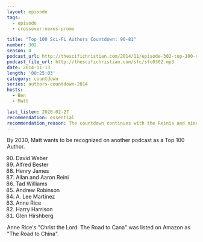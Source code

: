 ```yaml
---
layout: episode
tags:
  - episode
  - crossover-nexus-promo

title: "Top 100 Sci-Fi Authors Countdown: 90-81"
number: 302
season: 4
podcast_url: http://thescifichristian.com/2014/11/episode-302-top-100-sci-fi-authors-countdown-90-81/
podcast_file_url: http://thescifichristian.com/sfc/sfc0302.mp3
date: 2014-11-13
length: '00:25:03'
category: countdown
series: authors-countdown-2014
hosts:
  - Ben
  - Matt

last_listen: 2020-02-27
recommendation: essential
recommendation_reason: The countdown continues with the Reinis and nine other authors
---
```


By 2030, Matt wants to be recognized on another podcast as a Top 100 Author. 

<ol start="90" reversed>
<li>David Weber
<li>Alfred Bester
<li>Henry James
<li>Allan and Aaron Reini
<li>Tad Williams
<li>Andrew Robinson
<li>A. Lee Martinez
<li>Anne Rice
<li>Harry Harrison
<li>Glen Hirshberg
</ol>

Anne Rice's "Christ the Lord: The Road to Cana" was listed on Amazon as "The Road to China".